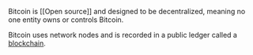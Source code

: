 Bitcoin is [[Open source]] and designed to be decentralized, meaning no one entity owns or controls Bitcoin.

Bitcoin uses network nodes and is recorded in a public ledger called a [blockchain](Blockchain.md).